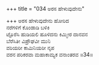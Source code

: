 +++
title = "034 ಅರಸ ಹೇಳುವುದೇನು"

+++
ಅರಸ ಹೇಳುವುದೇನು ಹೋರಿದ  
ನರೆಗಳಿಗೆ ಕೊಂಡಾಡಿ ಬಳಿಕಿ  
ಟ್ಟೊರೆಸಿ ಹುಡಿಯಲಿ ಹೂಳಿದನು ಕಿಮ್ಮೀರ ದಾನವನ   
ಬೆರೆಸಿತೀ ವಿಪ್ರೌಘವೀ ಮುನಿ  
ವರಿಯರೀ ಕಾಮಿನಿಯರೀ ನೃಪ  
ವರನ ಪರಿಕರವಾ ಮಹಾಕಾಮ್ಯಕ ವನಾಂತರವ     ॥34॥